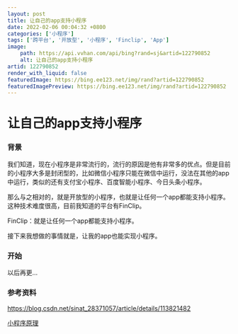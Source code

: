 ```yaml
---
layout: post
title: 让自己的app支持小程序
date: 2022-02-06 00:04:32 +0800
categories: ['小程序']
tags: ['跨平台', '开放型', '小程序', 'Finclip', 'App']
image:
    path: https://api.vvhan.com/api/bing?rand=sj&artid=122790852
    alt: 让自己的app支持小程序
artid: 122790852
render_with_liquid: false
featuredImage: https://bing.ee123.net/img/rand?artid=122790852
featuredImagePreview: https://bing.ee123.net/img/rand?artid=122790852
---
```


# 让自己的app支持小程序

### 背景

我们知道，现在小程序是非常流行的，流行的原因是他有非常多的优点。但是目前的小程序大多是封闭型的，比如微信小程序只能在微信中运行，没法在其他的app中运行，类似的还有支付宝小程序、百度智能小程序、今日头条小程序。

那么与之相对的，就是开放型的小程序，也就是让任何一个app都能支持小程序。这种技术难度很高，目前我知道的平台有FinClip。

FinClip：就是让任何一个app都能支持小程序。

接下来我想做的事情就是，让我的app也能实现小程序。

### 开始

以后再更…

### 参考资料

<https://blog.csdn.net/sinat_28371057/article/details/113821482>
  
[小程序原理](https://blog.csdn.net/weixin_34133829/article/details/88827942)